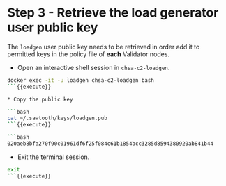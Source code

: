 # Step 3 - Retrieve the load generator user public key

The `loadgen` user public key needs to be retrieved in order add it to permitted keys in the policy file of **each** Validator nodes.

* Open an interactive shell session in `chsa-c2-loadgen`.

```bash
docker exec -it -u loadgen chsa-c2-loadgen bash
```{{execute}}

* Copy the public key

```bash
cat ~/.sawtooth/keys/loadgen.pub
```{{execute}}

```bash
020aeb8bfa270f90c01961df6f25f084c61b1854bcc3285d8594380920ab841b44
```

* Exit the terminal session.

```bash
exit
```{{execute}}

